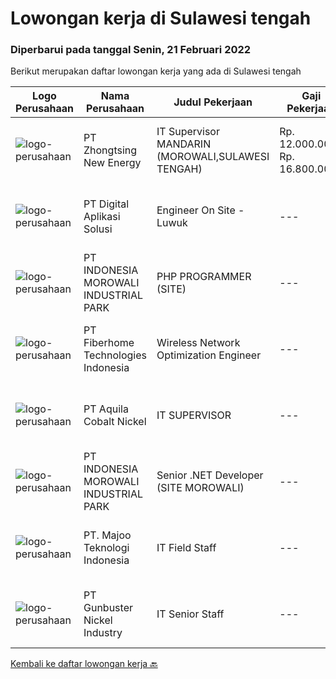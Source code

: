 
  # Lowongan kerja di Sulawesi tengah

  ### Diperbarui pada tanggal Senin, 21 Februari 2022

  Berikut merupakan daftar lowongan kerja yang ada di Sulawesi tengah

  |Logo Perusahaan | Nama Perusahaan | Judul Pekerjaan | Gaji Pekerjaan | Lokasi | Deskripsi | Tanggal diunggah | Pranala |
  | -------------- | --------------- | --------------- | --------- | --------- | -------------- | ------- | ----------- |
  |![logo-perusahaan](https://us.123rf.com/450wm/pavelstasevich/pavelstasevich1811/pavelstasevich181101027/112815900-stock-vector-no-image-available-icon-flat-vector.jpg?ver=6)|PT Zhongtsing New Energy|IT Supervisor MANDARIN (MOROWALI,SULAWESI TENGAH)|Rp. 12.000.000-Rp. 16.800.000|Sulawesi Tengah|Deskripsi Pekerjaan1.Menguasai pemecahan masalah sistem Jaringan SQL.2.Mampu menguasai NAV3.Berpengalaman Set up and Troubleshooting Hardware and...|Kamis, 17 Februari 2022|https://www.jobstreet.co.id/id/job/it-supervisor-mandarin-morowali-sulawesi-tengah-3794035?token=0~b201707d-a6d1-4cfc-bf59-31d54840db9d&sectionRank=1&jobId=jobstreet-id-job-3794035|
|![logo-perusahaan](https://image-service-cdn.seek.com.au/803ca9e304087209684240b35ebd588ba2398a65/ee4dce1061f3f616224767ad58cb2fc751b8d2dc)|PT Digital Aplikasi Solusi|Engineer On Site - Luwuk|---|Sulawesi Tengah|Job Description: Performing operation and maintenance activities Communicating with manufacturer’s TAC (Technical Assistance Center) and/or utilizing...|Jumat, 18 Februari 2022|https://www.jobstreet.co.id/id/job/engineer-on-site-luwuk-3778209?token=0~b201707d-a6d1-4cfc-bf59-31d54840db9d&sectionRank=2&jobId=jobstreet-id-job-3778209|
|![logo-perusahaan](https://image-service-cdn.seek.com.au/6f1b26962eca03f7c9c9a38ff9e9e5d35b6482b4/ee4dce1061f3f616224767ad58cb2fc751b8d2dc)|PT INDONESIA MOROWALI INDUSTRIAL PARK|PHP PROGRAMMER (SITE)|---|Sulawesi Tengah|Kualifikasi : Usia maks. 30 tahun Pendidikan minimal S1 Memiliki pengalaman minimal 1 tahun di bidang yang sama Paham dengan konsep full-stack...|Jumat, 18 Februari 2022|https://www.jobstreet.co.id/id/job/php-programmer-site-3778775?token=0~b201707d-a6d1-4cfc-bf59-31d54840db9d&sectionRank=3&jobId=jobstreet-id-job-3778775|
|![logo-perusahaan](https://image-service-cdn.seek.com.au/75a0e137cbbbb6119c508c6dc1464d0ff9ef547b/ee4dce1061f3f616224767ad58cb2fc751b8d2dc)|PT Fiberhome Technologies Indonesia|Wireless Network Optimization Engineer|---|Maluku|Job Responsibility:1. Responsible for SSV test.2. Responsible  for outputting SSV report.3. Coordinate with wireless problem analysis and test.Job...|Selasa, 15 Februari 2022|https://www.jobstreet.co.id/id/job/wireless-network-optimization-engineer-3790721?token=0~b201707d-a6d1-4cfc-bf59-31d54840db9d&sectionRank=4&jobId=jobstreet-id-job-3790721|
|![logo-perusahaan](https://us.123rf.com/450wm/pavelstasevich/pavelstasevich1811/pavelstasevich181101027/112815900-stock-vector-no-image-available-icon-flat-vector.jpg?ver=6)|PT Aquila Cobalt Nickel|IT SUPERVISOR|---|Jakarta Raya|Responsibilities: Documented SOP and working instruction Create report for performance, incident, and activity Research and Development Act as level 3...|Jumat, 11 Februari 2022|https://www.jobstreet.co.id/id/job/it-supervisor-3788193?token=0~b201707d-a6d1-4cfc-bf59-31d54840db9d&sectionRank=5&jobId=jobstreet-id-job-3788193|
|![logo-perusahaan](https://image-service-cdn.seek.com.au/6f1b26962eca03f7c9c9a38ff9e9e5d35b6482b4/ee4dce1061f3f616224767ad58cb2fc751b8d2dc)|PT INDONESIA MOROWALI INDUSTRIAL PARK|Senior .NET Developer (SITE MOROWALI)|---|Sulawesi Tengah|Requirements : More than 5 years of experience as a .NET developer using C#, ASP.NET, ASP.NET Core, NET Framework, Web Forms, and MVC. Have knowledge...|Selasa, 15 Februari 2022|https://www.jobstreet.co.id/id/job/senior-net-developer-site-morowali-3774644?token=0~b201707d-a6d1-4cfc-bf59-31d54840db9d&sectionRank=6&jobId=jobstreet-id-job-3774644|
|![logo-perusahaan](https://image-service-cdn.seek.com.au/2a2c8a948d223cf92abbc34c9b4e6cee325386db/ee4dce1061f3f616224767ad58cb2fc751b8d2dc)|PT. Majoo Teknologi Indonesia|IT Field Staff|---|Palu|Deskripsi Pekerjaan: Melakukan instalasi beserta pengaturan software dan hardware majoo. Memberikan edukasi (training) kepada staff / manager/ owner...|Selasa, 08 Februari 2022|https://www.jobstreet.co.id/id/job/it-field-staff-3767282?token=0~b201707d-a6d1-4cfc-bf59-31d54840db9d&sectionRank=7&jobId=jobstreet-id-job-3767282|
|![logo-perusahaan](https://image-service-cdn.seek.com.au/b5064dcc65945b6a538802803c5c7964bea2108f/ee4dce1061f3f616224767ad58cb2fc751b8d2dc)|PT Gunbuster Nickel Industry|IT Senior Staff|---|Sulawesi Tengah|Qualifications : Minimun D3 Information Technology/ Information Systems / related field ; Minimum 3-4 years experience in mining industry ; Minimum...|Kamis, 03 Februari 2022|https://www.jobstreet.co.id/id/job/it-senior-staff-3778437?token=0~b201707d-a6d1-4cfc-bf59-31d54840db9d&sectionRank=8&jobId=jobstreet-id-job-3778437|


  [Kembali ke daftar lowongan kerja 🔙](../README.md#daftar-lowongan-kerja)
  